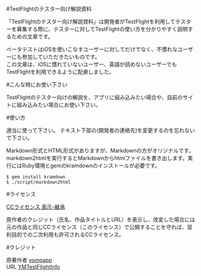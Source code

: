 #TestFlightのテスター向け解説資料

「TestFlightのテスター向け解説資料」は開発者がTestFlightを利用してテスターを募集する際に、テスターに対してTestFlightの使い方を分かりやすく説明するための文章です。  

ベータテストはiOSを使いこなすユーザーに対してだけでなく、不慣れなユーザーにも参加していただきたいものです。  
この文章は、iOSに慣れていないユーザー、英語が読めないユーザーでもTestFlightを利用できるように配慮しました。  

#こんな時にお使い下さい

TestFlightのテスター向けの解説を、アプリに組み込みたい場合や、自前のサイトに組み込みたい場合にお使い下さい。

#使い方

適当に使って下さい。
テキスト下部の(開発者の連絡先)を変更するのを忘れないで下さい。

Markdown形式とHTML形式がありますが、Markdownの方がオリジナルです。  
markdown2htmlを実行するとMarkdownからhtmlファイルを書き出します。実行にはRuby環境とgemのkramdownのインストールが必要です。
```
$ gem install kramdown
$ ./script/markdown2html
```

#ライセンス

[CCライセンス 表示-継承](http://creativecommons.org/licenses/by-sa/2.1/jp/)

原作者のクレジット（氏名、作品タイトルとURL）を表示し、改変した場合には元の作品と同じCCライセンス（このライセンス）で公開することを守れば、営利目的での二次利用も許可されるCCライセンス。

#クレジット

原著作者 [yomoapp](https://twitter.com/yomoapp)  
URL [YMTestFlightInfo](https://github.com/hayashi311/YMTestFlightInfo) 
